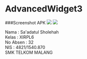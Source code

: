 # AdvancedWidget3

###Screenshot APK
![](https://drive.google.com/uc?export=view&id=0B7B9myqe35ONRFdZUnlsajBpbzQ)
![](https://drive.google.com/uc?export=view&id=0B7B9myqe35ONQTh4SUpTSVpuX2s)

Nama : Sa'adatul Sholehah <br>
Kelas : XIRPL6 <br>
No Absen : 32 <br>
NIS : 4821/1540.870 <br>
SMK TELKOM MALANG
